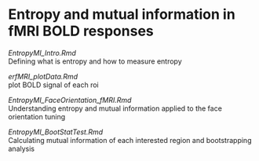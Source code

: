 # Entropy and mutual information in fMRI BOLD responses

*EntropyMI_Intro.Rmd* <br />
Defining what is entropy and how to measure entropy<br />

*erfMRI_plotData.Rmd* <br />
plot BOLD signal of each roi<br />

*EntropyMI_FaceOrientation_fMRI.Rmd* <br />
Understanding entropy and mutual information applied to the face orientation tuning<br />

*EntropyMI_BootStatTest.Rmd* <br />
Calculating mutual information of each interested region and bootstrapping analysis<br />


